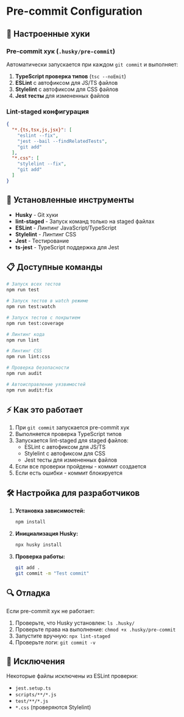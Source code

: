 # Pre-commit Configuration

## 🚀 Настроенные хуки

### Pre-commit хук (`.husky/pre-commit`)
Автоматически запускается при каждом `git commit` и выполняет:

1. **TypeScript проверка типов** (`tsc --noEmit`)
2. **ESLint** с автофиксом для JS/TS файлов
3. **Stylelint** с автофиксом для CSS файлов  
4. **Jest тесты** для измененных файлов

### Lint-staged конфигурация
```json
{
  "*.{ts,tsx,js,jsx}": [
    "eslint --fix",
    "jest --bail --findRelatedTests", 
    "git add"
  ],
  "*.css": [
    "stylelint --fix",
    "git add"
  ]
}
```

## 🔧 Установленные инструменты

- **Husky** - Git хуки
- **lint-staged** - Запуск команд только на staged файлах
- **ESLint** - Линтинг JavaScript/TypeScript
- **Stylelint** - Линтинг CSS
- **Jest** - Тестирование
- **ts-jest** - TypeScript поддержка для Jest

## 📋 Доступные команды

```bash
# Запуск всех тестов
npm run test

# Запуск тестов в watch режиме
npm run test:watch

# Запуск тестов с покрытием
npm run test:coverage

# Линтинг кода
npm run lint

# Линтинг CSS
npm run lint:css

# Проверка безопасности
npm run audit

# Автоисправление уязвимостей
npm run audit:fix
```

## ⚡ Как это работает

1. При `git commit` запускается pre-commit хук
2. Выполняется проверка TypeScript типов
3. Запускается lint-staged для staged файлов:
   - ESLint с автофиксом для JS/TS
   - Stylelint с автофиксом для CSS
   - Jest тесты для измененных файлов
4. Если все проверки пройдены - коммит создается
5. Если есть ошибки - коммит блокируется

## 🛠️ Настройка для разработчиков

1. **Установка зависимостей:**
   ```bash
   npm install
   ```

2. **Инициализация Husky:**
   ```bash
   npx husky install
   ```

3. **Проверка работы:**
   ```bash
   git add .
   git commit -m "Test commit"
   ```

## 🔍 Отладка

Если pre-commit хук не работает:

1. Проверьте, что Husky установлен: `ls .husky/`
2. Проверьте права на выполнение: `chmod +x .husky/pre-commit`
3. Запустите вручную: `npx lint-staged`
4. Проверьте логи: `git commit -v`

## 📝 Исключения

Некоторые файлы исключены из ESLint проверки:
- `jest.setup.ts`
- `scripts/**/*.js`
- `test/**/*.js`
- `*.css` (проверяются Stylelint)
